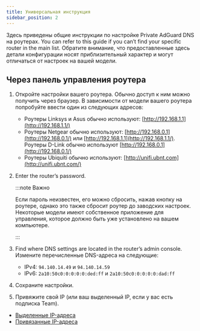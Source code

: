```yaml
---
title: Универсальная инструкция
sidebar_position: 2
---
```


Здесь приведены общие инструкции по настройке Private AdGuard DNS на роутерах. You can refer to this guide if you can’t find your specific router in the main list. Обратите внимание, что предоставленные здесь детали конфигурации носят приблизительный характер и могут отличаться от настроек на вашей модели.

## Через панель управления роутера

1. Откройте настройки вашего роутера. Обычно доступ к ним можно получить через браузер. В зависимости от модели вашего роутера попробуйте ввести один из следующих адресов:
   - Роутеры Linksys и Asus обычно используют: [http://192.168.1.1](http://192.168.1.1/)
   - Роутеры Netgear обычно используют: [http://192.168.0.1](http://192.168.0.1/) или [http://192.168.1.1](http://192.168.1.1/). Роутеры D-Link обычно используют [http://192.168.0.1](http://192.168.0.1/)
   - Роутеры Ubiquiti обычно используют: [http://unifi.ubnt.com](http://unifi.ubnt.com/)

2. Enter the router’s password.

   :::note Важно

   Если пароль неизвестен, его можно сбросить, нажав кнопку на роутере, однако это также сбросит роутер до заводских настроек. Некоторые модели имеют собственное приложение для управления, которое должно быть уже установлено на вашем компьютере.

   :::

3. Find where DNS settings are located in the router’s admin console. Измените перечисленные DNS-адреса на следующие:
   - IPv4: `94.140.14.49` и `94.140.14.59`
   - IPv6: `2a10:50c0:0:0:0:0:ded:ff` и `2a10:50c0:0:0:0:0:dad:ff`

4. Сохраните настройки.

5. Привяжите свой IP (или ваш выделенный IP, если у вас есть подписка Team).

- [Выделенные IP-адреса](/private-dns/connect-devices/other-options/dedicated-ip.md)
- [Привязанные IP-адреса](/private-dns/connect-devices/other-options/linked-ip.md)

